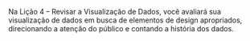 Na Lição 4 – Revisar a Visualização de Dados, você avaliará sua visualização de dados em busca de elementos de design apropriados, direcionando a atenção do público e contando a história dos dados.